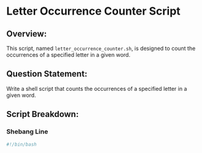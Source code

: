 # Letter Occurrence Counter Script

## Overview:

This script, named `letter_occurrence_counter.sh`, is designed to count the occurrences of a specified letter in a given word.

## Question Statement:

Write a shell script that counts the occurrences of a specified letter in a given word.

## Script Breakdown:

### Shebang Line

```bash
#!/bin/bash
```
